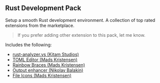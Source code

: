 ## Rust Development Pack

Setup a smooth Rust development environment. A collection of top rated extensions from the marketplace.

> If you prefer adding other extension to this pack, let me know.

Includes the following:
- [rust-analyzer.vs (Kitam Studios)](https://marketplace.visualstudio.com/items?itemName=kitamstudios.RustAnalyzer)
- [TOML Editor (Mads Kristensen)](https://marketplace.visualstudio.com/items?itemName=MadsKristensen.TomlEditor)
- [Rainbow Braces (Mads Kristensen)](https://marketplace.visualstudio.com/items?itemName=MadsKristensen.RainbowBraces)
- [Output enhancer (Nikolay Balakin)](https://marketplace.visualstudio.com/items?itemName=NikolayBalakin.Outputenhancer)
- [File Icons (Mads Kristensen)](https://marketplace.visualstudio.com/items?itemName=MadsKristensen.FileIcons)
